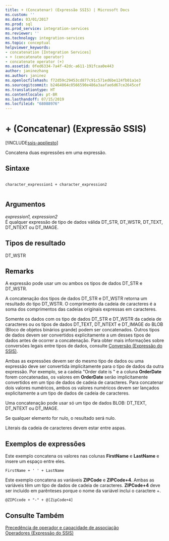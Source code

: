 ```yaml
---
title: + (Concatenar) (Expressão SSIS) | Microsoft Docs
ms.custom: ''
ms.date: 03/01/2017
ms.prod: sql
ms.prod_service: integration-services
ms.reviewer: ''
ms.technology: integration-services
ms.topic: conceptual
helpviewer_keywords:
- concatenation [Integration Services]
- + (concatenate operator)
- concatenate operator (+)
ms.assetid: 0fed6334-7a4f-42dc-a611-191fcaa0e443
author: janinezhang
ms.author: janinez
ms.openlocfilehash: f72d59c29453cd877c91c571ed6be124fb01a1e3
ms.sourcegitcommit: b2464064c0566590e486a3aafae6d67ce2645cef
ms.translationtype: HT
ms.contentlocale: pt-BR
ms.lasthandoff: 07/15/2019
ms.locfileid: "68088976"
---
```

# <a name="-concatenate-ssis-expression"></a>+ (Concatenar) (Expressão SSIS)

[!INCLUDE[ssis-appliesto](../../includes/ssis-appliesto-ssvrpluslinux-asdb-asdw-xxx.md)]


  Concatena duas expressões em uma expressão.  
  
## <a name="syntax"></a>Sintaxe  
  
```  
  
character_expression1 + character_expression2  
  
```  
  
## <a name="arguments"></a>Argumentos  
 *expression1, expression2*  
 É qualquer expressão de tipo de dados válida DT_STR, DT_WSTR, DT_TEXT, DT_NTEXT ou DT_IMAGE.  
  
## <a name="result-types"></a>Tipos de resultado  
 DT_WSTR  
  
## <a name="remarks"></a>Remarks  
 A expressão pode usar um ou ambos os tipos de dados DT_STR e DT_WSTR.  
  
 A concatenação dos tipos de dados DT_STR e DT_WSTR retorna um resultado do tipo DT_WSTR. O comprimento da cadeia de caracteres é a soma dos comprimentos das cadeias originais expressas em caracteres.  
  
 Somente os dados com os tipo de dados DT_STR e DT_WSTR da cadeia de caracteres ou os tipos de dados DT_TEXT, DT_NTEXT e DT_IMAGE do BLOB (Bloco de objetos binários grande) podem ser concatenados. Outros tipos de dados devem ser convertidos explicitamente a um desses tipos de dados antes de ocorrer a concatenação. Para obter mais informações sobre conversões legais entre tipos de dados, consulte [Conversão &#40;Expressão do SSIS&#41;](../../integration-services/expressions/cast-ssis-expression.md).  
  
 Ambas as expressões devem ser do mesmo tipo de dados ou uma expressão deve ser convertida implicitamente para o tipo de dados da outra expressão. Por exemplo, se a cadeia "Order date is " e a coluna **OrderDate** forem concatenadas, os valores em **OrderDate** serão implicitamente convertidos em um tipo de dados de cadeia de caracteres. Para concatenar dois valores numéricos, ambos os valores numéricos devem ser lançados explicitamente a um tipo de dados de cadeia de caracteres.  
  
 Uma concatenação pode usar só um tipo de dados BLOB: DT_TEXT, DT_NTEXT ou DT_IMAGE.  
  
 Se qualquer elemento for nulo, o resultado será nulo.  
  
 Literais da cadeia de caracteres devem estar entre aspas.  
  
## <a name="expression-examples"></a>Exemplos de expressões  
 Este exemplo concatena os valores nas colunas **FirstName** e **LastName** e insere um espaço entre eles.  
  
```  
FirstName + ' ' + LastName  
```  
  
 Este exemplo concatena as variáveis **ZIPCode** e **ZIPCode+4**. Ambas as variáveis têm um tipo de dados de cadeia de caracteres. **ZIPCode+4** deve ser incluído em parênteses porque o nome da variável inclui o caractere +.  
  
```  
@ZIPCcode + "-" + @[ZipCode+4]  
```  
  
## <a name="see-also"></a>Consulte Também  
 [Precedência de operador e capacidade de associação](../../integration-services/expressions/operator-precedence-and-associativity.md)   
 [Operadores &#40;Expressão do SSIS&#41;](../../integration-services/expressions/operators-ssis-expression.md)  
  
  
